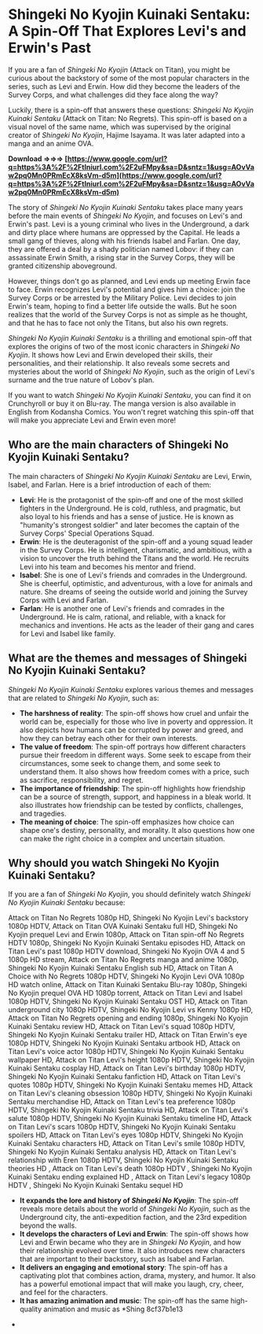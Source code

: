 
 
# Shingeki No Kyojin Kuinaki Sentaku: A Spin-Off That Explores Levi's and Erwin's Past
 
If you are a fan of *Shingeki No Kyojin* (Attack on Titan), you might be curious about the backstory of some of the most popular characters in the series, such as Levi and Erwin. How did they become the leaders of the Survey Corps, and what challenges did they face along the way?
 
Luckily, there is a spin-off that answers these questions: *Shingeki No Kyojin Kuinaki Sentaku* (Attack on Titan: No Regrets). This spin-off is based on a visual novel of the same name, which was supervised by the original creator of *Shingeki No Kyojin*, Hajime Isayama. It was later adapted into a manga and an anime OVA.
 
**Download ⇒⇒⇒ [https://www.google.com/url?q=https%3A%2F%2Ftlniurl.com%2F2uFMpy&sa=D&sntz=1&usg=AOvVaw2pq0Mn0PRmEcX8ksVm-d5m](https://www.google.com/url?q=https%3A%2F%2Ftlniurl.com%2F2uFMpy&sa=D&sntz=1&usg=AOvVaw2pq0Mn0PRmEcX8ksVm-d5m)**


 
The story of *Shingeki No Kyojin Kuinaki Sentaku* takes place many years before the main events of *Shingeki No Kyojin*, and focuses on Levi's and Erwin's past. Levi is a young criminal who lives in the Underground, a dark and dirty place where humans are oppressed by the Capital. He leads a small gang of thieves, along with his friends Isabel and Farlan. One day, they are offered a deal by a shady politician named Lobov: if they can assassinate Erwin Smith, a rising star in the Survey Corps, they will be granted citizenship aboveground.
 
However, things don't go as planned, and Levi ends up meeting Erwin face to face. Erwin recognizes Levi's potential and gives him a choice: join the Survey Corps or be arrested by the Military Police. Levi decides to join Erwin's team, hoping to find a better life outside the walls. But he soon realizes that the world of the Survey Corps is not as simple as he thought, and that he has to face not only the Titans, but also his own regrets.
 
*Shingeki No Kyojin Kuinaki Sentaku* is a thrilling and emotional spin-off that explores the origins of two of the most iconic characters in *Shingeki No Kyojin*. It shows how Levi and Erwin developed their skills, their personalities, and their relationship. It also reveals some secrets and mysteries about the world of *Shingeki No Kyojin*, such as the origin of Levi's surname and the true nature of Lobov's plan.
 
If you want to watch *Shingeki No Kyojin Kuinaki Sentaku*, you can find it on Crunchyroll or buy it on Blu-ray. The manga version is also available in English from Kodansha Comics. You won't regret watching this spin-off that will make you appreciate Levi and Erwin even more!
  
## Who are the main characters of Shingeki No Kyojin Kuinaki Sentaku?
 
The main characters of *Shingeki No Kyojin Kuinaki Sentaku* are Levi, Erwin, Isabel, and Farlan. Here is a brief introduction of each of them:
 
- **Levi**: He is the protagonist of the spin-off and one of the most skilled fighters in the Underground. He is cold, ruthless, and pragmatic, but also loyal to his friends and has a sense of justice. He is known as \"humanity's strongest soldier\" and later becomes the captain of the Survey Corps' Special Operations Squad.
- **Erwin**: He is the deuteragonist of the spin-off and a young squad leader in the Survey Corps. He is intelligent, charismatic, and ambitious, with a vision to uncover the truth behind the Titans and the world. He recruits Levi into his team and becomes his mentor and friend.
- **Isabel**: She is one of Levi's friends and comrades in the Underground. She is cheerful, optimistic, and adventurous, with a love for animals and nature. She dreams of seeing the outside world and joining the Survey Corps with Levi and Farlan.
- **Farlan**: He is another one of Levi's friends and comrades in the Underground. He is calm, rational, and reliable, with a knack for mechanics and inventions. He acts as the leader of their gang and cares for Levi and Isabel like family.

## What are the themes and messages of Shingeki No Kyojin Kuinaki Sentaku?
 
*Shingeki No Kyojin Kuinaki Sentaku* explores various themes and messages that are related to *Shingeki No Kyojin*, such as:

- **The harshness of reality**: The spin-off shows how cruel and unfair the world can be, especially for those who live in poverty and oppression. It also depicts how humans can be corrupted by power and greed, and how they can betray each other for their own interests.
- **The value of freedom**: The spin-off portrays how different characters pursue their freedom in different ways. Some seek to escape from their circumstances, some seek to change them, and some seek to understand them. It also shows how freedom comes with a price, such as sacrifice, responsibility, and regret.
- **The importance of friendship**: The spin-off highlights how friendship can be a source of strength, support, and happiness in a bleak world. It also illustrates how friendship can be tested by conflicts, challenges, and tragedies.
- **The meaning of choice**: The spin-off emphasizes how choice can shape one's destiny, personality, and morality. It also questions how one can make the right choice in a complex and uncertain situation.

## Why should you watch Shingeki No Kyojin Kuinaki Sentaku?
 
If you are a fan of *Shingeki No Kyojin*, you should definitely watch *Shingeki No Kyojin Kuinaki Sentaku* because:
 
Attack on Titan No Regrets 1080p HD,  Shingeki No Kyojin Levi's backstory 1080p HDTV,  Attack on Titan OVA Kuinaki Sentaku full HD,  Shingeki No Kyojin prequel Levi and Erwin 1080p,  Attack on Titan spin-off No Regrets HDTV 1080p,  Shingeki No Kyojin Kuinaki Sentaku episodes HD,  Attack on Titan Levi's past 1080p HDTV download,  Shingeki No Kyojin OVA 4 and 5 1080p HD stream,  Attack on Titan No Regrets manga and anime 1080p,  Shingeki No Kyojin Kuinaki Sentaku English sub HD,  Attack on Titan A Choice with No Regrets 1080p HDTV,  Shingeki No Kyojin Levi OVA 1080p HD watch online,  Attack on Titan Kuinaki Sentaku Blu-ray 1080p,  Shingeki No Kyojin prequel OVA HD 1080p torrent,  Attack on Titan Levi and Isabel 1080p HDTV,  Shingeki No Kyojin Kuinaki Sentaku OST HD,  Attack on Titan underground city 1080p HDTV,  Shingeki No Kyojin Levi vs Kenny 1080p HD,  Attack on Titan No Regrets opening and ending 1080p,  Shingeki No Kyojin Kuinaki Sentaku review HD,  Attack on Titan Levi's squad 1080p HDTV,  Shingeki No Kyojin Kuinaki Sentaku trailer HD,  Attack on Titan Erwin's eye 1080p HDTV,  Shingeki No Kyojin Kuinaki Sentaku artbook HD,  Attack on Titan Levi's voice actor 1080p HDTV,  Shingeki No Kyojin Kuinaki Sentaku wallpaper HD,  Attack on Titan Levi's height 1080p HDTV,  Shingeki No Kyojin Kuinaki Sentaku cosplay HD,  Attack on Titan Levi's birthday 1080p HDTV,  Shingeki No Kyojin Kuinaki Sentaku fanfiction HD,  Attack on Titan Levi's quotes 1080p HDTV,  Shingeki No Kyojin Kuinaki Sentaku memes HD,  Attack on Titan Levi's cleaning obsession 1080p HDTV,  Shingeki No Kyojin Kuinaki Sentaku merchandise HD,  Attack on Titan Levi's tea preference 1080p HDTV,  Shingeki No Kyojin Kuinaki Sentaku trivia HD,  Attack on Titan Levi's salute 1080p HDTV,  Shingeki No Kyojin Kuinaki Sentaku timeline HD,  Attack on Titan Levi's scars 1080p HDTV,  Shingeki No Kyojin Kuinaki Sentaku spoilers HD,  Attack on Titan Levi's eyes 1080p HDTV,  Shingeki No Kyojin Kuinaki Sentaku characters HD,  Attack on Titan Levi's smile 1080p HDTV,  Shingeki No Kyojin Kuinaki Sentaku analysis HD,  Attack on Titan Levi's relationship with Eren 1080p HDTV,  Shingeki No Kyojin Kuinaki Sentaku theories HD ,  Attack on Titan Levi's death 1080p HDTV ,  Shingeki No Kyojin Kuinaki Sentaku ending explained HD ,  Attack on Titan Levi's legacy 1080p HDTV ,  Shingeki No Kyojin Kuinaki Sentaku sequel HD

- **It expands the lore and history of *Shingeki No Kyojin***: The spin-off reveals more details about the world of *Shingeki No Kyojin*, such as the Underground city, the anti-expedition faction, and the 23rd expedition beyond the walls.
- **It develops the characters of Levi and Erwin**: The spin-off shows how Levi and Erwin became who they are in *Shingeki No Kyojin*, and how their relationship evolved over time. It also introduces new characters that are important to their backstory, such as Isabel and Farlan.
- **It delivers an engaging and emotional story**: The spin-off has a captivating plot that combines action, drama, mystery, and humor. It also has a powerful emotional impact that will make you laugh, cry, cheer, and feel for the characters.
- **It has amazing animation and music**: The spin-off has the same high-quality animation and music as *Shing 8cf37b1e13

*